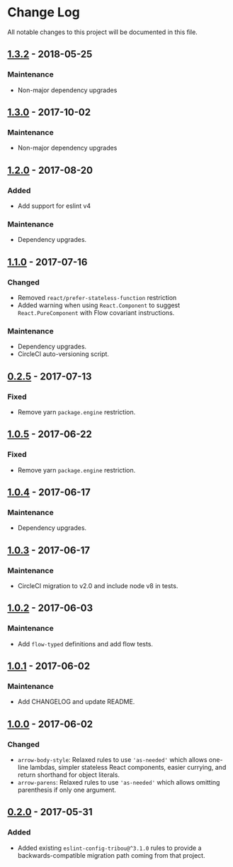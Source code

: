 # Change Log

All notable changes to this project will be documented in this file.

## [1.3.2] - 2018-05-25
### Maintenance
- Non-major dependency upgrades

## [1.3.0] - 2017-10-02
### Maintenance
- Non-major dependency upgrades

## [1.2.0] - 2017-08-20
### Added
- Add support for eslint v4
### Maintenance
- Dependency upgrades.

## [1.1.0] - 2017-07-16
### Changed
- Removed `react/prefer-stateless-function` restriction
- Added warning when using `React.Component` to suggest `React.PureComponent`
  with Flow covariant instructions.
### Maintenance
- Dependency upgrades.
- CircleCI auto-versioning script.

## [0.2.5] - 2017-07-13
### Fixed
- Remove yarn `package.engine` restriction.

## [1.0.5] - 2017-06-22
### Fixed
- Remove yarn `package.engine` restriction.

## [1.0.4] - 2017-06-17
### Maintenance
- Dependency upgrades.

## [1.0.3] - 2017-06-17
### Maintenance
- CircleCI migration to v2.0 and include node v8 in tests.

## [1.0.2] - 2017-06-03
### Maintenance
- Add `flow-typed` definitions and add flow tests.

## [1.0.1] - 2017-06-02
### Maintenance
- Add CHANGELOG and update README.

## [1.0.0] - 2017-06-02
### Changed
- `arrow-body-style`: Relaxed rules to use `'as-needed'` which allows one-line
  lambdas, simpler stateless React components, easier currying, and return
  shorthand for object literals.
- `arrow-parens`: Relaxed rules to use `'as-needed'` which allows omitting
  parenthesis if only one argument.

## [0.2.0] - 2017-05-31
### Added
- Added existing `eslint-config-tribou@^3.1.0` rules to provide a
  backwards-compatible migration path coming from that project.

[1.3.2]: https://github.com/tribou/eslint-plugin-tribou/compare/v1.3.0...v1.3.2
[1.3.0]: https://github.com/tribou/eslint-plugin-tribou/compare/v1.2.0...v1.3.0
[1.2.0]: https://github.com/tribou/eslint-plugin-tribou/compare/v1.1.0...v1.2.0
[1.1.0]: https://github.com/tribou/eslint-plugin-tribou/compare/v1.0.5...v1.1.0
[1.0.5]: https://github.com/tribou/eslint-plugin-tribou/compare/v1.0.4...v1.0.5
[1.0.4]: https://github.com/tribou/eslint-plugin-tribou/compare/v1.0.3...v1.0.4
[1.0.3]: https://github.com/tribou/eslint-plugin-tribou/compare/v1.0.2...v1.0.3
[1.0.2]: https://github.com/tribou/eslint-plugin-tribou/compare/v1.0.1...v1.0.2
[1.0.1]: https://github.com/tribou/eslint-plugin-tribou/compare/v1.0.0...v1.0.1
[1.0.0]: https://github.com/tribou/eslint-plugin-tribou/compare/v0.2.0...v1.0.0
[0.2.5]: https://github.com/tribou/eslint-plugin-tribou/compare/v0.2.4...v0.2.5
[0.2.0]: https://github.com/tribou/eslint-plugin-tribou/compare/v0.1.0...v0.2.0
